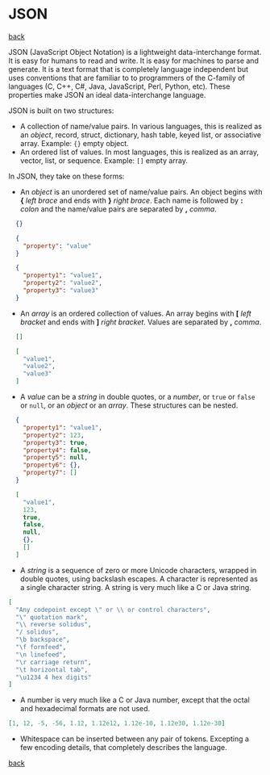 # JSON

[back](../README.md)

JSON (JavaScript Object Notation) is a lightweight data-interchange format. It is easy for humans to read and write. It is easy for machines to parse and generate. It is a text format that is completely language independent but uses conventions that are familiar to to programmers of the C-family of languages (C, C++, C#, Java, JavaScript, Perl, Python, etc). These properties make JSON an ideal data-interchange language.

JSON is built on two structures:

- A collection of name/value pairs. In various languages, this is realized as an _object_, record, struct, dictionary, hash table, keyed list, or associative array. Example: `{}` empty object.
- An ordered list of values. In most languages, this is realized as an array, vector, list, or sequence. Example: `[]` empty array.

In JSON, they take on these forms:

- An _object_ is an unordered set of name/value pairs. An object begins with **{** _left brace_ and ends with **}** _right brace_. Each name is followed by **:** _colon_ and the name/value pairs are separated by **,** _comma_.

```json
  {}

  {
    "property": "value"
  }

  {
    "property1": "value1",
    "property2": "value2",
    "property3": "value3"
  }
```

- An _array_ is an ordered collection of values. An array begins with **[** _left bracket_ and ends with **]** _right bracket_. Values are separated by **,** _comma_.

```json
  []

  [
    "value1",
    "value2",
    "value3"
  ]
```

- A _value_ can be a _string_ in double quotes, or a _number_, or `true` or `false` or `null`, or an _object_ or an _array_. These structures can be nested.

```json
  {
    "property1": "value1",
    "property2": 123,
    "property3": true,
    "property4": false,
    "property5": null,
    "property6": {},
    "property7": []
  }

  [
    "value1",
    123,
    true,
    false,
    null,
    {},
    []
  ]
```

- A _string_ is a sequence of zero or more Unicode characters, wrapped in double quotes, using backslash escapes. A character is represented as a single character string. A string is very much like a C or Java string.

```json
[
  "Any codepoint except \" or \\ or control characters",
  "\" quotation mark",
  "\\ reverse solidus",
  "/ solidus",
  "\b backspace",
  "\f formfeed",
  "\n linefeed",
  "\r carriage return",
  "\t horizontal tab",
  "\u1234 4 hex digits"
]
```

- A number is very much like a C or Java number, except that the octal and hexadecimal formats are not used.

```json
[1, 12, -5, -56, 1.12, 1.12e12, 1.12e-10, 1.12e30, 1.12e-30]
```

- Whitespace can be inserted between any pair of tokens. Excepting a few encoding details, that completely describes the language.

[back](../README.md)
